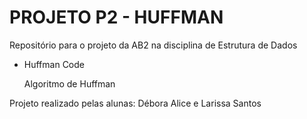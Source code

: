 # PROJETO P2 - HUFFMAN

Repositório para o projeto da AB2 na disciplina de Estrutura de Dados

- Huffman Code

  Algoritmo de Huffman


Projeto realizado pelas alunas: Débora Alice e Larissa Santos
